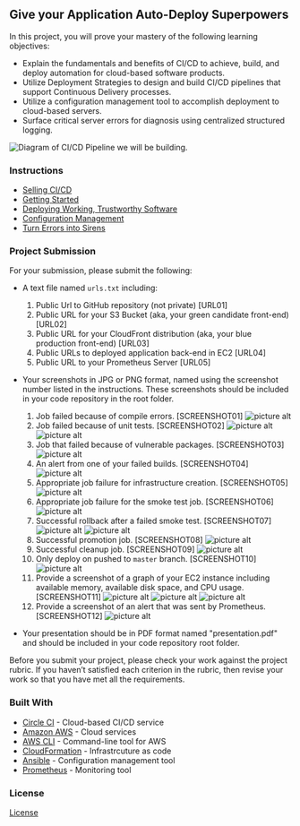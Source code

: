 ## Give your Application Auto-Deploy Superpowers

In this project, you will prove your mastery of the following learning objectives:

- Explain the fundamentals and benefits of CI/CD to achieve, build, and deploy automation for cloud-based software products.
- Utilize Deployment Strategies to design and build CI/CD pipelines that support Continuous Delivery processes.
- Utilize a configuration management tool to accomplish deployment to cloud-based servers.
- Surface critical server errors for diagnosis using centralized structured logging.

![Diagram of CI/CD Pipeline we will be building.](udapeople.png)

### Instructions

* [Selling CI/CD](instructions/0-selling-cicd.md)
* [Getting Started](instructions/1-getting-started.md)
* [Deploying Working, Trustworthy Software](instructions/2-deploying-trustworthy-code.md)
* [Configuration Management](instructions/3-configuration-management.md)
* [Turn Errors into Sirens](instructions/4-turn-errors-into-sirens.md)

### Project Submission

For your submission, please submit the following:

- A text file named `urls.txt` including:
  1. Public Url to GitHub repository (not private) [URL01]
  1. Public URL for your S3 Bucket (aka, your green candidate front-end) [URL02]
  1. Public URL for your CloudFront distribution (aka, your blue production front-end) [URL03]
  1. Public URLs to deployed application back-end in EC2 [URL04]
  1. Public URL to your Prometheus Server [URL05]
- Your screenshots in JPG or PNG format, named using the screenshot number listed in the instructions. These screenshots should be included in your code repository in the root folder.
  1. Job failed because of compile errors. [SCREENSHOT01]
  ![picture alt](https://github.com/AustinAMeyer/Give-your-Application-Auto-Deploy-Superpowers/blob/master/Screenshots/SCREENSHOT01.png "SCREENSHOT01")
  1. Job failed because of unit tests. [SCREENSHOT02]
  ![picture alt](https://github.com/AustinAMeyer/Give-your-Application-Auto-Deploy-Superpowers/blob/master/Screenshots/SCREENSHOT02-1.png "SCREENSHOT02-1")
  ![picture alt](https://github.com/AustinAMeyer/Give-your-Application-Auto-Deploy-Superpowers/blob/master/Screenshots/SCREENSHOT02-2.png "SCREENSHOT02-2")
  1. Job that failed because of vulnerable packages. [SCREENSHOT03]
  ![picture alt](https://github.com/AustinAMeyer/Give-your-Application-Auto-Deploy-Superpowers/blob/master/Screenshots/SCREENSHOT03.png "SCREENSHOT03")
  1. An alert from one of your failed builds. [SCREENSHOT04]
  ![picture alt](https://github.com/AustinAMeyer/Give-your-Application-Auto-Deploy-Superpowers/blob/master/Screenshots/SCREENSHOT04.png "SCREENSHOT04")
  1. Appropriate job failure for infrastructure creation. [SCREENSHOT05]
  ![picture alt](https://github.com/AustinAMeyer/Give-your-Application-Auto-Deploy-Superpowers/blob/master/Screenshots/SCREENSHOT05.png "SCREENSHOT05")
  1. Appropriate job failure for the smoke test job. [SCREENSHOT06]
  ![picture alt](https://github.com/AustinAMeyer/Give-your-Application-Auto-Deploy-Superpowers/blob/master/Screenshots/SCREENSHOT06.png "SCREENSHOT06")
  1. Successful rollback after a failed smoke test. [SCREENSHOT07]  
  ![picture alt](https://github.com/AustinAMeyer/Give-your-Application-Auto-Deploy-Superpowers/blob/master/Screenshots/SCREENSHOT07-1.png "SCREENSHOT07-1")
  ![picture alt](https://github.com/AustinAMeyer/Give-your-Application-Auto-Deploy-Superpowers/blob/master/Screenshots/SCREENSHOT07-2.png "SCREENSHOT07-2")
  1. Successful promotion job. [SCREENSHOT08]
  ![picture alt](https://github.com/AustinAMeyer/Give-your-Application-Auto-Deploy-Superpowers/blob/master/Screenshots/SCREENSHOT08.png "SCREENSHOT08")
  1. Successful cleanup job. [SCREENSHOT09]
  ![picture alt](https://github.com/AustinAMeyer/Give-your-Application-Auto-Deploy-Superpowers/blob/master/Screenshots/SCREENSHOT09.png "SCREENSHOT09")
  1. Only deploy on pushed to `master` branch. [SCREENSHOT10]
  ![picture alt](https://github.com/AustinAMeyer/Give-your-Application-Auto-Deploy-Superpowers/blob/master/Screenshots/SCREENSHOT10.png "SCREENSHOT10")
  1. Provide a screenshot of a graph of your EC2 instance including available memory, available disk space, and CPU usage. [SCREENSHOT11]
  ![picture alt](https://github.com/AustinAMeyer/Give-your-Application-Auto-Deploy-Superpowers/blob/master/Screenshots/SCREENSHOT11-1.png "SCREENSHOT11-1")
  ![picture alt](https://github.com/AustinAMeyer/Give-your-Application-Auto-Deploy-Superpowers/blob/master/Screenshots/SCREENSHOT11-2.png "SCREENSHOT11-2")
  ![picture alt](https://github.com/AustinAMeyer/Give-your-Application-Auto-Deploy-Superpowers/blob/master/Screenshots/SCREENSHOT11-3.png "SCREENSHOT11-3")
  1. Provide a screenshot of an alert that was sent by Prometheus. [SCREENSHOT12]
  ![picture alt](https://github.com/AustinAMeyer/Give-your-Application-Auto-Deploy-Superpowers/blob/master/Screenshots/SCREENSHOT12.png "SCREENSHOT12")

- Your presentation should be in PDF format named "presentation.pdf" and should be included in your code repository root folder. 

Before you submit your project, please check your work against the project rubric. If you haven’t satisfied each criterion in the rubric, then revise your work so that you have met all the requirements. 

### Built With

- [Circle CI](www.circleci.com) - Cloud-based CI/CD service
- [Amazon AWS](https://aws.amazon.com/) - Cloud services
- [AWS CLI](https://aws.amazon.com/cli/) - Command-line tool for AWS
- [CloudFormation](https://aws.amazon.com/cloudformation/) - Infrastrcuture as code
- [Ansible](https://www.ansible.com/) - Configuration management tool
- [Prometheus](https://prometheus.io/) - Monitoring tool

### License

[License](LICENSE.md)
